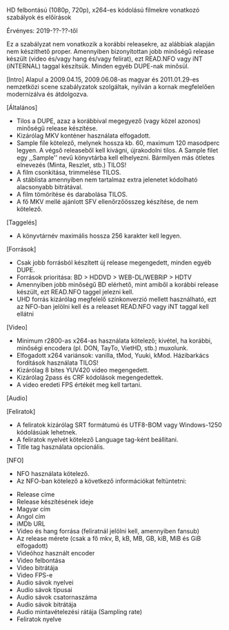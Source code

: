 HD felbontású (1080p, 720p), x264-es kódolású filmekre vonatkozó szabályok és előírások

Érvényes: 2019-??-??-től

Ez a szabályzat nem vonatkozik a korábbi releasekre, az alábbiak alapján nem készithető proper. Amennyiben bizonyítottan jobb minőségű release készült (video és/vagy hang és/vagy felirat), ezt READ.NFO vagy iNT (iNTERNAL) taggal készítsük. Minden egyéb DUPE-nak minősül.

[Intro]
  Alapul a 2009.04.15, 2009.06.08-as magyar és 2011.01.29-es nemzetközi scene szabályzatok szolgáltak, nyilván a kornak megfelelően modernizálva és átdolgozva.

[Általános]
 - Tilos a DUPE, azaz a korábbival megegyező (vagy közel azonos) minőségű release készítése.
 - Kizárólag MKV konténer használata elfogadott.
 - Sample file kötelező, melynek hossza kb. 60, maximum 120 masodperc legyen. A végső releaseből kell kivágni, újrakodolni tilos. A Sample filet egy ,,Sample'' nevű könyvtárba kell elhelyezni. Bármilyen más ötletes elnevezés (Minta, Reszlet, stb.) TILOS!
 - A film csonkítása, trimmelése TILOS.
 - A stáblista amennyiben nem tartalmaz extra jelenetet kódolható alacsonyabb bitrátával.
 - A film tömörítése és darabolása TILOS.
 - A fő MKV mellé ajánlott SFV ellenőrzőösszeg készítése, de nem kötelező.

[Taggelés]
 - A könyvtárnév maximális hossza 256 karakter kell legyen.

[Források]
 - Csak jobb forrásból készített új release megengedett, minden egyéb DUPE.
 - Források prioritása: BD > HDDVD > WEB-DL/WEBRiP > HDTV
 - Amennyiben jobb minőségű BD elérhető, mint amiből a korábbi release készült, ezt READ.NFO taggel jelezni kell.
 - UHD forrás kizárólag megfelelő színkonverzió mellett használható, ezt az NFO-ban jelölni kell és a releaset READ.NFO vagy iNT taggal kell ellátni

[Video]
 - Minimum r2800-as x264-as használata kötelező; kivétel, ha korábbi, minőségi encodera (pl. DON, TayTo, VietHD, stb.) muxolunk.
 - Elfogadott x264 variánsok: vanilla, tMod, Yuuki, kMod. Házibarkács fordítások használata TILOS!
 - Kizárólag 8 bites YUV420 video megengedett.
 - Kizárólag 2pass és CRF kódolások megengedettek.
 - A video eredeti FPS értékét meg kell tartani.

[Audio]

[Feliratok]
 - A feliratok kizárólag SRT formátumú és UTF8-BOM vagy Windows-1250 kódolásúak lehetnek.
 - A feliratok nyelvét kötelező Language tag-ként beállítani.
 - Title tag használata opcionális.

[NFO]
 - NFO használata kötelező.
 - Az NFO-ban kötelező a következő információkat feltüntetni:
  * Release címe
  * Release készítésének ideje
  * Magyar cím
  * Angol cím
  * iMDb URL
  * Video és hang forrása (feliratnál jelölni kell, amennyiben fansub)
  * Az release mérete (csak a fő mkv, B, kB, MB, GB, kiB, MiB és GiB elfogadott)
  * Videóhoz használt encoder
  * Video felbontása
  * Video bitrátája
  * Video FPS-e
  * Audio sávok nyelvei
  * Audio sávok típusai
  * Audio sávok csatornaszáma
  * Audio sávok bitrátája
  * Audio mintavételezési rátája (Sampling rate)
  * Feliratok nyelve
